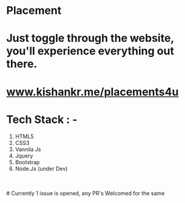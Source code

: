 # Placement
# Just toggle through the website, you'll experience everything out there.
# www.kishankr.me/placements4u

# Tech Stack : -
  1. HTML5
  2. CSS3
  3. Vannila Js
  4. Jquery
  5. Bootstrap
  6. Node.Js (under Dev)
<br>
<br>
# Currently 1 issue is opened, any PR's Welcomed for the same
